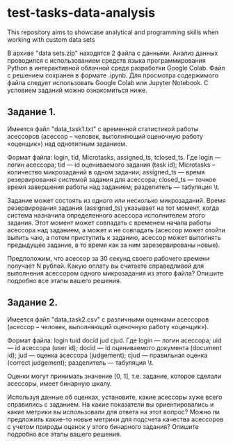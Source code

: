 # test-tasks-data-analysis
This repository aims to showcase analytical and programming skills when working with custom data sets


В архиве "data sets.zip" находятся 2 файла с данными. Анализ данных проводился с использованием средств языка программирования Python в интерактивной облачной среде разработки Google Colab. Файл с решением сохранен в формате .ipynb. Для просмотра содержимого файла следует использовать Google Colab или Jupyter Notebook. С условием заданий можно ознакомиться ниже.

## Задание 1.

Имеется файл "data_task1.txt" с временной статистикой работы асессоров (асессор – человек, выполняющий оценочную работу «оценщик») над однотипным заданием.

Формат файла: login, tid, Microtasks, assigned_ts, tclosed_ts.
Где login — логин асессора; tid — id оцениваемого задания (task id); Microtasks – количество микрозаданий в одном задании; assigned_ts — время резервирования системой задания для асессора; closed_ts — точное время завершения работы над заданием; разделитель — табуляция \t.

Задание может состоять из одного или несколько микрозаданий. Время резервирования задания (assigned_ts) указывает на тот момент, когда система назначила определенного асессора исполнителем этого задания. Этот момент может совпадать с временем начала работы асессора над заданием, а может и не совпадать (асессор может отойти выпить чаю, а потом приступить к заданию, асессор может выполнять предыдущее задание, в то время как за ним зарезервированы новые).

Предположим, что асессор за 30 секунд своего рабочего времени получает N рублей. Какую оплату вы считаете справедливой для выполнения асессором одного микрозадания из этого файла? Опишите подробно все этапы вашего решения.


## Задание 2.

Имеется файл "data_task2.csv" с различными оценками асессоров (асессор – человек, выполняющий оценочную работу «оценщик»).

Формат файла: login tuid docid jud cjud. Где login — логин асессора; uid — id асессора (user id); docid — id оцениваемого документа (document id); jud — оценка асессора (judgement); cjud — правильная оценка (correct judgement); разделитель — табуляция \t.

Оценки могут принимать значение [0, 1], т.е. задание, которое сделали асессоры, имеет бинарную шкалу.

Используя данные об оценках, установите, какие асессоры хуже всего справились с заданием. На какие показатели вы ориентировались и какие метрики вы использовали для ответа на этот вопрос? Можно ли предложить какие-то новые метрики для подсчета качества асессоров с учетом природы оценок у этого бинарного задания? Опишите подробно все этапы вашего решения.
